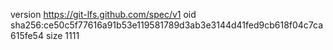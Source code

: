 version https://git-lfs.github.com/spec/v1
oid sha256:ce50c5f77616a91b53e119581789d3ab3e3144d41fed9cb618f04c7ca615fe54
size 1111
